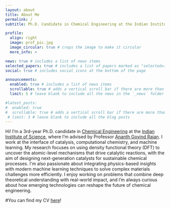 ```yaml
---
layout: about
title: About Me
permalink: /
subtitle: Ph.D. Candidate in Chemical Engineering at the Indian Institute of Science

profile:
  align: right
  image: prof_pic.jpg
  image_circular: true # crops the image to make it circular
  more_info: >

news: true # includes a list of news items
selected_papers: true # includes a list of papers marked as "selected={true}"
social: true # includes social icons at the bottom of the page

announcements:
  enabled: true # includes a list of news items
  scrollable: true # adds a vertical scroll bar if there are more than 3 news items
  limit: 5 # leave blank to include all the news in the `_news` folder

#latest_posts:
#  enabled: true
#  scrollable: true # adds a vertical scroll bar if there are more than 3 new posts items
 # limit: 3 # leave blank to include all the blog posts
---
```


Hi! I’m a 3rd-year Ph.D. candidate in [Chemical Engineering](https://chemeng.iisc.ac.in/) at the [Indian Institute of Science](https://iisc.ac.in/), where I’m advised by Professor [Ananth Govind Rajan](https://chemeng.iisc.ac.in/faculty/ananth-govind-rajan/). I work at the interface of catalysis, computational chemistry, and machine learning. My research focuses on using density functional theory (DFT) to uncover the atomic-level mechanisms that drive catalytic reactions, with the aim of designing next-generation catalysts for sustainable chemical processes. I'm also passionate about integrating physics-based insights with modern machine learning techniques to solve complex materials challenges more efficiently. I enjoy working on problems that combine deep theoretical understanding with real-world impact, and I’m always curious about how emerging technologies can reshape the future of chemical engineering.


#You can find my CV [here](../assets/pdf/Shivam_CV_2024.pdf)!
